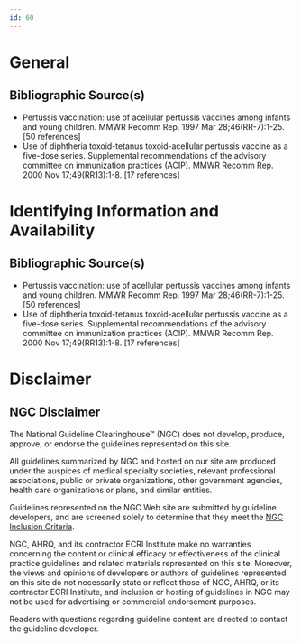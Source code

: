 ```yaml
---
id: 60
---
```


# General

## Bibliographic Source(s)

- Pertussis vaccination: use of acellular pertussis vaccines among infants and young children. MMWR Recomm Rep. 1997 Mar 28;46(RR-7):1-25. [50 references]
- Use of diphtheria toxoid-tetanus toxoid-acellular pertussis vaccine as a five-dose series. Supplemental recommendations of the advisory committee on immunization practices (ACIP). MMWR Recomm Rep. 2000 Nov 17;49(RR13):1-8. [17 references]

# Identifying Information and Availability

## Bibliographic Source(s)

- Pertussis vaccination: use of acellular pertussis vaccines among infants and young children. MMWR Recomm Rep. 1997 Mar 28;46(RR-7):1-25. [50 references]
- Use of diphtheria toxoid-tetanus toxoid-acellular pertussis vaccine as a five-dose series. Supplemental recommendations of the advisory committee on immunization practices (ACIP). MMWR Recomm Rep. 2000 Nov 17;49(RR13):1-8. [17 references]

# Disclaimer

## NGC Disclaimer

The National Guideline Clearinghouse™ (NGC) does not develop, produce, approve, or endorse the guidelines represented on this site.

All guidelines summarized by NGC and hosted on our site are produced under the auspices of medical specialty societies, relevant professional associations, public or private organizations, other government agencies, health care organizations or plans, and similar entities.

Guidelines represented on the NGC Web site are submitted by guideline developers, and are screened solely to determine that they meet the [NGC Inclusion Criteria](/help-and-about/summaries/inclusion-criteria).

NGC, AHRQ, and its contractor ECRI Institute make no warranties concerning the content or clinical efficacy or effectiveness of the clinical practice guidelines and related materials represented on this site. Moreover, the views and opinions of developers or authors of guidelines represented on this site do not necessarily state or reflect those of NGC, AHRQ, or its contractor ECRI Institute, and inclusion or hosting of guidelines in NGC may not be used for advertising or commercial endorsement purposes.

Readers with questions regarding guideline content are directed to contact the guideline developer.

